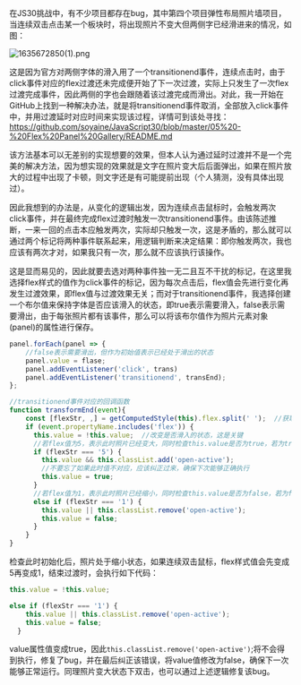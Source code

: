 在JS30挑战中，有不少项目都存在bug，其中第四个项目弹性布局照片墙项目，当连续双击点击某一个板块时，将出现照片不变大但两侧字已经滑进来的情况，如图：

![1635672850(1).png](https://p6-juejin.byteimg.com/tos-cn-i-k3u1fbpfcp/1ea1f45406c24fe3b44bf6a04a3448c2~tplv-k3u1fbpfcp-watermark.image?)

这是因为官方对两侧字体的滑入用了一个transitionend事件，连续点击时，由于click事件对应的flex过渡还未完成便开始了下一次过渡，实际上只发生了一次flex过渡完成事件，因此两侧的字也会跟随着该过渡完成而滑出。对此，我一开始在GitHub上找到一种解决办法，就是将transitionend事件取消，全部放入click事件中，并用过渡延时对应时间来实现该过程，详情可到该处寻找：https://github.com/soyaine/JavaScript30/blob/master/05%20-%20Flex%20Panel%20Gallery/README.md

该方法基本可以无差别的实现想要的效果，但本人认为通过延时过渡并不是一个完美的解决方法，因为想实现的效果就是文字在照片变大后后面弹出，如果在照片放大的过程中出现了卡顿，则文字还是有可能提前出现（个人猜测，没有具体出现过）。

因此我想到的办法是，从变化的逻辑出发，因为连续点击鼠标时，会触发两次click事件，并在最终完成flex过渡时触发一次transitionend事件。由该陈述推断，一来一回的点击本应触发两次，实际却只触发一次，这是矛盾的，那么就可以通过两个标记将两种事件联系起来，用逻辑判断来决定结果：即你触发两次，我也应该有两次才对，如果我只有一次，那么就不应该执行该操作。

这是显而易见的，因此就要去选对两种事件独一无二且互不干扰的标记，在这里我选择flex样式的值作为click事件的标记，因为每次点击后，flex值会先进行变化再发生过渡效果，即flex值与过渡效果无关；而对于transitionend事件，我选择创建一个布尔值来保持字体是否应该滑入的状态，即true表示需要滑入，false表示需要滑出，由于每张照片都有该事件，那么可以将该布尔值作为照片元素对象(panel)的属性进行保存。

```js
panel.forEach(panel => {
    //false表示需要滑出，但作为初始值表示已经处于滑出的状态
    panel.value = flase;  
    panel.addEventListener('click', trans)
    panel.addEventListener('transitionend', transEnd);
};

//transitionend事件对应的回调函数
function transformEnd(event){
    const [flexStr, ,] = getComputedStyle(this).flex.split(' ');  //获取元素样式中的flex声明值
    if (event.propertyName.includes('flex')) {
      this.value = !this.value;  //改变是否滑入的状态，这是关键
      //若flex值为5，表示此时照片已经变大，同时检查this.value是否为true，若为true则应该滑入
      if (flexStr === '5') {
        this.value && this.classList.add('open-active');  
        //不要忘了如果此时值不对应，应该纠正过来，确保下次能够正确执行
        this.value = true;  
      }
      //若flex值为1，表示此时照片已经缩小，同时检查this.value是否为false，若为false则应该滑出
      else if (flexStr === '1') {
        this.value || this.classList.remove('open-active');
        this.value = false;
      }
    }
}
```

检查此时初始化后，照片处于缩小状态，如果连续双击鼠标，flex样式值会先变成5再变成1，结束过渡时，会执行如下代码：

```js
this.value = !this.value;

else if (flexStr === '1') {
    this.value || this.classList.remove('open-active');
    this.value = false;
  }
```
value属性值变成true，因此`this.classList.remove('open-active')`;将不会得到执行，修复了bug，并在最后纠正该错误，将value值修改为false，确保下一次能够正常运行。同理照片变大状态下双击，也可以通过上述逻辑修复该bug。
